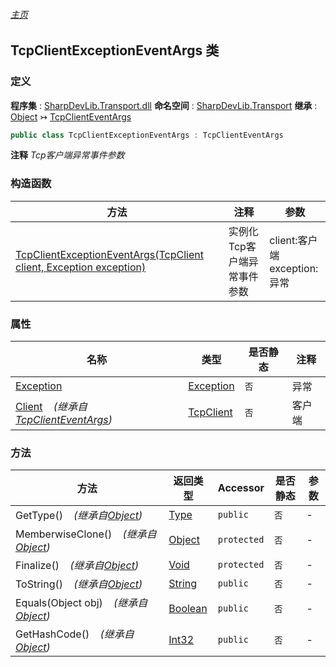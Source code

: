 ###### [主页](./Index.md "主页")
## TcpClientExceptionEventArgs 类
### 定义
**程序集** : [SharpDevLib.Transport.dll](./SharpDevLib.Transport.assembly.md "SharpDevLib.Transport.dll")
**命名空间** : [SharpDevLib.Transport](./SharpDevLib.Transport.namespace.md "SharpDevLib.Transport")
**继承** : [Object](https://learn.microsoft.com/en-us/dotnet/api/system.object "Object") ↣ [TcpClientEventArgs](./SharpDevLib.Transport.TcpClientEventArgs.md "TcpClientEventArgs")
``` csharp
public class TcpClientExceptionEventArgs : TcpClientEventArgs
```
**注释**
*Tcp客户端异常事件参数*

### 构造函数
|方法|注释|参数|
|---|---|---|
|[TcpClientExceptionEventArgs(TcpClient client, Exception exception)](./SharpDevLib.Transport.TcpClientExceptionEventArgs.ctor.TcpClient.Exception.md "TcpClientExceptionEventArgs(TcpClient client, Exception exception)")|实例化Tcp客户端异常事件参数|client:客户端<br>exception:异常|

### 属性
|名称|类型|是否静态|注释|
|---|---|---|---|
|[Exception](./SharpDevLib.Transport.TcpClientExceptionEventArgs.Exception.md "Exception")|[Exception](https://learn.microsoft.com/en-us/dotnet/api/system.exception "Exception")|`否`|异常|
|[Client](./SharpDevLib.Transport.TcpClientEventArgs.Client.md "Client")&nbsp;&nbsp;&nbsp;&nbsp;*(继承自[TcpClientEventArgs](./SharpDevLib.Transport.TcpClientEventArgs.md "TcpClientEventArgs"))*|[TcpClient](./SharpDevLib.Transport.TcpClient.md "TcpClient")|`否`|客户端|

### 方法
|方法|返回类型|Accessor|是否静态|参数|
|---|---|---|---|---|
|GetType()&nbsp;&nbsp;&nbsp;&nbsp;*(继承自[Object](https://learn.microsoft.com/en-us/dotnet/api/system.object "Object"))*|[Type](https://learn.microsoft.com/en-us/dotnet/api/system.type "Type")|`public`|`否`|-|
|MemberwiseClone()&nbsp;&nbsp;&nbsp;&nbsp;*(继承自[Object](https://learn.microsoft.com/en-us/dotnet/api/system.object "Object"))*|[Object](https://learn.microsoft.com/en-us/dotnet/api/system.object "Object")|`protected`|`否`|-|
|Finalize()&nbsp;&nbsp;&nbsp;&nbsp;*(继承自[Object](https://learn.microsoft.com/en-us/dotnet/api/system.object "Object"))*|[Void](https://learn.microsoft.com/en-us/dotnet/api/system.void "Void")|`protected`|`否`|-|
|ToString()&nbsp;&nbsp;&nbsp;&nbsp;*(继承自[Object](https://learn.microsoft.com/en-us/dotnet/api/system.object "Object"))*|[String](https://learn.microsoft.com/en-us/dotnet/api/system.string "String")|`public`|`否`|-|
|Equals(Object obj)&nbsp;&nbsp;&nbsp;&nbsp;*(继承自[Object](https://learn.microsoft.com/en-us/dotnet/api/system.object "Object"))*|[Boolean](https://learn.microsoft.com/en-us/dotnet/api/system.boolean "Boolean")|`public`|`否`|-|
|GetHashCode()&nbsp;&nbsp;&nbsp;&nbsp;*(继承自[Object](https://learn.microsoft.com/en-us/dotnet/api/system.object "Object"))*|[Int32](https://learn.microsoft.com/en-us/dotnet/api/system.int32 "Int32")|`public`|`否`|-|

